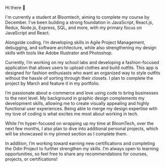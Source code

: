 Hi there 👋

I'm currently a student at Bloomtech, aiming to complete my course by December. I’ve been building a strong foundation in JavaScript, React.js, Redux, Node.js, Express, SQL, and more, with my primary focus on JavaScript and React.

Alongside coding, I’m developing skills in Agile Project Management, debugging, and software architecture, while also strengthening my design skills with tools like Adobe Illustrator and Photoshop.

Currently, I’m working on my school labs and developing a fashion-focused application that allows users to upload clothes and build outfits. This app is designed for fashion enthusiasts who want an organized way to style outfits without the hassle of sorting through their closets. I plan to complete the project by March and feature it in my portfolio.

I’m passionate about e-commerce and love using code to bring businesses to the next level. My background in graphic design complements my development skills, allowing me to create visually appealing and highly functional user experiences. Being able to merge my design expertise with my love of coding is what excites me most about working in tech.

While I’m hyper-focused on wrapping up my time at BloomTech, over the next few months, I also plan to dive into additional personal projects, which will be showcased in my pinned section as I complete them.

In addition, I’m working toward earning new certifications and completing the Odin Project to further strengthen my skills. I’m always open to learning opportunities, so feel free to share any recommendations for courses, projects, or certifications! 
<!--
**taylersala/taylersala** is a ✨ _special_ ✨ repository because its `README.md` (this file) appears on your GitHub profile.

Here are some ideas to get you started:

- 🔭 I’m currently working on ...
- 🌱 I’m currently learning ...
- 👯 I’m looking to collaborate on ...
- 🤔 I’m looking for help with ...
- 💬 Ask me about ...
- 📫 How to reach me: ...
- 😄 Pronouns: ...
- ⚡ Fun fact: ...
-->
